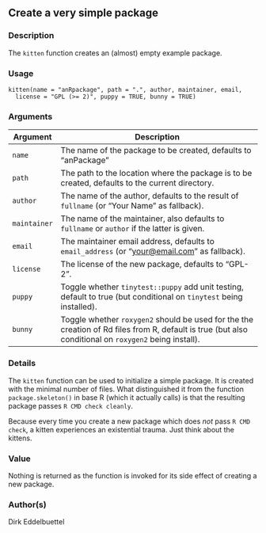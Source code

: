## Create a very simple package

### Description

The `kitten` function creates an (almost) empty example package.

### Usage

    kitten(name = "anRpackage", path = ".", author, maintainer, email,
      license = "GPL (>= 2)", puppy = TRUE, bunny = TRUE)

### Arguments

| Argument     | Description                                                                                                                                           |
|--------------|-------------------------------------------------------------------------------------------------------------------------------------------------------|
| `name`       | The name of the package to be created, defaults to “anPackage”                                                                                        |
| `path`       | The path to the location where the package is to be created, defaults to the current directory.                                                       |
| `author`     | The name of the author, defaults to the result of `fullname` (or “Your Name” as fallback).                                                            |
| `maintainer` | The name of the maintainer, also defaults to `fullname` or `author` if the latter is given.                                                           |
| `email`      | The maintainer email address, defaults to `email_address` (or “your@email.com” as fallback).                                                          |
| `license`    | The license of the new package, defaults to “GPL-2”.                                                                                                  |
| `puppy`      | Toggle whether `tinytest::puppy` add unit testing, default to true (but conditional on `tinytest` being installed).                                   |
| `bunny`      | Toggle whether `roxygen2` should be used for the the creation of Rd files from R, default is true (but also conditional on `roxygen2` being install). |

### Details

The `kitten` function can be used to initialize a simple package. It is
created with the minimal number of files. What distinguished it from the
function `package.skeleton()` in base R (which it actually calls) is
that the resulting package passes `R CMD check cleanly`.

Because every time you create a new package which does *not* pass
`R CMD check`, a kitten experiences an existential trauma. Just think
about the kittens.

### Value

Nothing is returned as the function is invoked for its side effect of
creating a new package.

### Author(s)

Dirk Eddelbuettel
